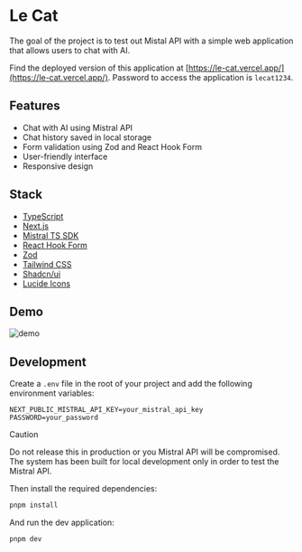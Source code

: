 # Le Cat

The goal of the project is to test out Mistal API with a simple web application that allows users to chat with AI.

Find the deployed version of this application at [https://le-cat.vercel.app/](https://le-cat.vercel.app/).
Password to access the application is `lecat1234`.

## Features

- Chat with AI using Mistral API
- Chat history saved in local storage
- Form validation using Zod and React Hook Form
- User-friendly interface
- Responsive design

## Stack

- [TypeScript](https://www.typescriptlang.org/)
- [Next.js](https://nextjs.org/)
- [Mistral TS SDK](https://www.npmjs.com/package/@mistralai/mistralai)
- [React Hook Form](https://react-hook-form.com/)
- [Zod](https://zod.dev/)
- [Tailwind CSS](https://tailwindcss.com/)
- [Shadcn/ui](https://ui.shadcn.com/)
- [Lucide Icons](https://lucide.dev/)

## Demo

![demo](https://assets-mp.s3.fr-par.scw.cloud/Screen%20Recording%202025-06-27%20at%2015.36.45.gif)

## Development

Create a `.env` file in the root of your project and add the following environment variables:

```env
NEXT_PUBLIC_MISTRAL_API_KEY=your_mistral_api_key
PASSWORD=your_password
```

> [!CAUTION]
> Do not release this in production or you Mistral API will be compromised.
> The system has been built for local development only in order to test the Mistral API.

Then install the required dependencies:

```bash
pnpm install
```

And run the dev application:

```bash
pnpm dev
```
